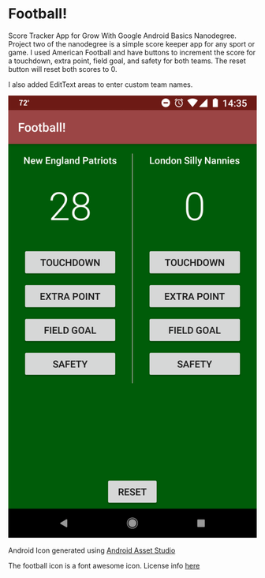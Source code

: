 # Football!

Score Tracker App for Grow With Google Android Basics Nanodegree. Project two of the nanodegree is a simple score keeper app for any sport or game. I used American Football and have buttons to increment the score for a touchdown, extra point, field goal, and safety for both teams. The reset button will reset both scores to 0.

I also added EditText areas to enter custom team names.

![screenshot of app](https://raw.githubusercontent.com/WillMcIntosh/Football/master/app/src/main/res/drawable/Screenshot_20180521-143528.png)


Android Icon generated using [Android Asset Studio](https://romannurik.github.io/AndroidAssetStudio/index.html)

The football icon is a font awesome icon. License info [here](https://fontawesome.com/license)
